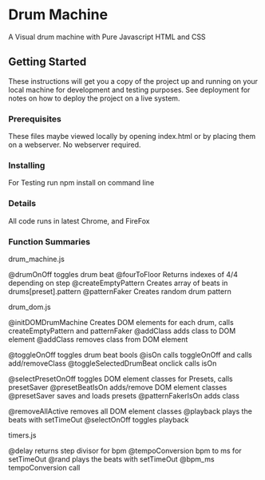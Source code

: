 # Drum Machine

A Visual drum machine with Pure Javascript HTML and CSS

## Getting Started

These instructions will get you a copy of the project up and running on your local machine for development and testing purposes. See deployment for notes on how to deploy the project on a live system.

### Prerequisites

These files maybe viewed locally by opening index.html or by placing them on a webserver. No webserver required.

### Installing

For Testing run
npm install on command line

### Details

All code runs in latest Chrome, and FireFox

### Function Summaries

drum_machine.js

@drumOnOff toggles drum beat
@fourToFloor Returns indexes of 4/4 depending on step
@createEmptyPattern Creates array of beats in drums[preset].pattern
@patternFaker Creates random drum pattern

drum_dom.js

@initDOMDrumMachine Creates DOM elements for each drum, calls createEmptyPattern and patternFaker
@addClass adds class to DOM element
@addClass removes class from DOM element

@toggleOnOff toggles drum beat bools
@isOn calls toggleOnOff and calls add/removeClass
@toggleSelectedDrumBeat onclick calls isOn

@selectPresetOnOff toggles DOM element classes for Presets, calls presetSaver
@presetBeatIsOn adds/remove DOM element classes
@presetSaver saves and loads presets
@patternFakerIsOn adds class

@removeAllActive removes all DOM element classes
@playback plays the beats with setTimeOut
@selectOnOff toggles playback

timers.js

@delay returns step divisor for bpm
@tempoConversion bpm to ms for setTimeOut
@rand plays the beats with setTimeOut
@bpm_ms tempoConversion call


